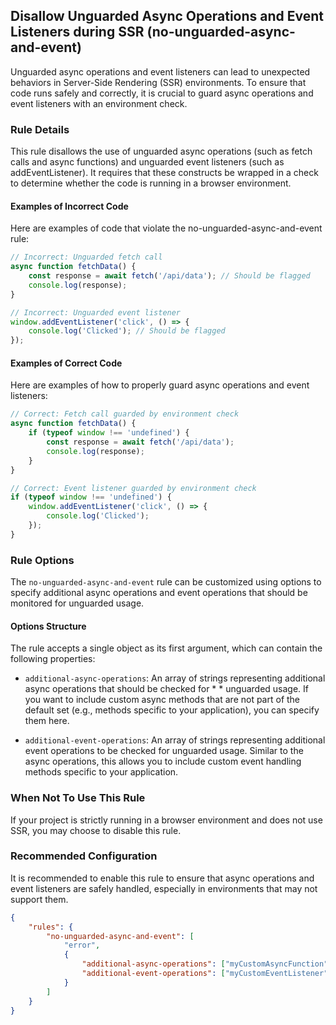 ## Disallow Unguarded Async Operations and Event Listeners during SSR (no-unguarded-async-and-event)

Unguarded async operations and event listeners can lead to unexpected behaviors in Server-Side Rendering (SSR) environments. To ensure that code runs safely and correctly, it is crucial to guard async operations and event listeners with an environment check.

### Rule Details

This rule disallows the use of unguarded async operations (such as fetch calls and async functions) and unguarded event listeners (such as addEventListener). It requires that these constructs be wrapped in a check to determine whether the code is running in a browser environment.

#### Examples of Incorrect Code

Here are examples of code that violate the no-unguarded-async-and-event rule:

```js
// Incorrect: Unguarded fetch call
async function fetchData() {
    const response = await fetch('/api/data'); // Should be flagged
    console.log(response);
}

// Incorrect: Unguarded event listener
window.addEventListener('click', () => {
    console.log('Clicked'); // Should be flagged
});
```

#### Examples of Correct Code

Here are examples of how to properly guard async operations and event listeners:

```js
// Correct: Fetch call guarded by environment check
async function fetchData() {
    if (typeof window !== 'undefined') {
        const response = await fetch('/api/data');
        console.log(response);
    }
}

// Correct: Event listener guarded by environment check
if (typeof window !== 'undefined') {
    window.addEventListener('click', () => {
        console.log('Clicked');
    });
}
```

### Rule Options

The `no-unguarded-async-and-event` rule can be customized using options to specify additional async operations and event operations that should be monitored for unguarded usage.

#### Options Structure

The rule accepts a single object as its first argument, which can contain the following properties:

-   `additional-async-operations`: An array of strings representing additional async operations that should be checked for \* \* unguarded usage. If you want to include custom async methods that are not part of the default set (e.g., methods specific to your application), you can specify them here.

-   `additional-event-operations`: An array of strings representing additional event operations to be checked for unguarded usage. Similar to the async operations, this allows you to include custom event handling methods specific to your application.

### When Not To Use This Rule

If your project is strictly running in a browser environment and does not use SSR, you may choose to disable this rule.

### Recommended Configuration

It is recommended to enable this rule to ensure that async operations and event listeners are safely handled, especially in environments that may not support them.

```json
{
    "rules": {
        "no-unguarded-async-and-event": [
            "error",
            {
                "additional-async-operations": ["myCustomAsyncFunction"],
                "additional-event-operations": ["myCustomEventListener"]
            }
        ]
    }
}
```
